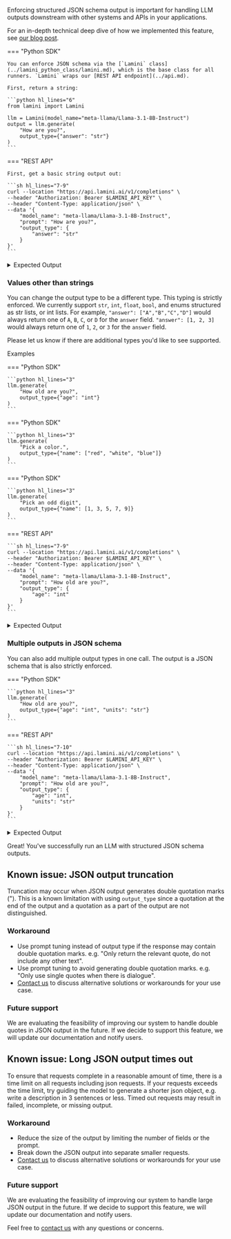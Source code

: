 
Enforcing structured JSON schema output is important for handling LLM outputs downstream with other systems and APIs in your applications.

For an in-depth technical deep dive of how we implemented this feature, see [our blog post](https://www.lamini.ai/blog/guarantee-valid-json-output-with-lamini).

=== "Python SDK"

    You can enforce JSON schema via the [`Lamini` class](../lamini_python_class/lamini.md), which is the base class for all runners. `Lamini` wraps our [REST API endpoint](../api.md).

    First, return a string:

    ```python hl_lines="6"
    from lamini import Lamini

    llm = Lamini(model_name="meta-llama/Llama-3.1-8B-Instruct")
    output = llm.generate(
        "How are you?",
        output_type={"answer": "str"}
    )
    ```

=== "REST API"

    First, get a basic string output out:

    ```sh hl_lines="7-9"
    curl --location "https://api.lamini.ai/v1/completions" \
    --header "Authorization: Bearer $LAMINI_API_KEY" \
    --header "Content-Type: application/json" \
    --data '{
        "model_name": "meta-llama/Llama-3.1-8B-Instruct",
        "prompt": "How are you?",
        "output_type": {
            "answer": "str"
        }
    }'
    ```
<details>
<summary>Expected Output</summary>
    ```
    {
        "answer":"I'm doing well, thanks for asking! How about you"
    }
    ```
</details>

### Values other than strings

You can change the output type to be a different type. This typing is strictly enforced.  We currently support `str`, `int`, `float`, `bool`, and enums structured as str lists, or int lists. For example, `"answer": ["A","B","C","D"]` would always return one of `A`, `B`, `C`, or `D` for the `answer` field. `"answer": [1, 2, 3]` would always return one of `1`, `2`, or `3` for the `answer` field.

Please let us know if there are additional types you'd like to see supported.

Examples

=== "Python SDK"

    ```python hl_lines="3"
    llm.generate(
        "How old are you?",
        output_type={"age": "int"}
    )
    ```

=== "Python SDK"

    ```python hl_lines="3"
    llm.generate(
        "Pick a color.",
        output_type={"name": ["red", "white", "blue"]}
    )
    ```

=== "Python SDK"

    ```python hl_lines="3"
    llm.generate(
        "Pick an odd digit",
        output_type={"name": [1, 3, 5, 7, 9]}
    )
    ```

=== "REST API"

    ```sh hl_lines="7-9"
    curl --location "https://api.lamini.ai/v1/completions" \
    --header "Authorization: Bearer $LAMINI_API_KEY" \
    --header "Content-Type: application/json" \
    --data '{
        "model_name": "meta-llama/Llama-3.1-8B-Instruct",
        "prompt": "How old are you?",
        "output_type": {
            "age": "int"
        }
    }'
    ```

<details>
<summary>Expected Output</summary>
    ```
    {
        "age": 25
    }
    ```
</details>

### Multiple outputs in JSON schema

You can also add multiple output types in one call. The output is a JSON schema that is also strictly enforced.

=== "Python SDK"

    ```python hl_lines="3"
    llm.generate(
        "How old are you?",
        output_type={"age": "int", "units": "str"}
    )
    ```

=== "REST API"

    ```sh hl_lines="7-10"
    curl --location "https://api.lamini.ai/v1/completions" \
    --header "Authorization: Bearer $LAMINI_API_KEY" \
    --header "Content-Type: application/json" \
    --data '{
        "model_name": "meta-llama/Llama-3.1-8B-Instruct",
        "prompt": "How old are you?",
        "output_type": {
            "age": "int",
            "units": "str"
        }
    }'
    ```

<details>
<summary>Expected Output</summary>
    ```
    {
        "age": 25,
        "units": "years"
    }
    ```
</details>

Great! You've successfully run an LLM with structured JSON schema outputs.

## Known issue: JSON output truncation

Truncation may occur when JSON output generates double quotation marks ("). This is a known limitation with using `output_type` since a quotation at the end of the output and a quotation as a part of the output are not distinguished.

### Workaround

* Use prompt tuning instead of output type if the response may contain double quotation marks. e.g. "Only return the relevant quote, do not include any other text".
* Use prompt tuning to avoid generating double quotation marks. e.g. "Only use single quotes when there is dialogue".
* [Contact us](https://www.lamini.ai/contact) to discuss alternative solutions or workarounds for your use case.

### Future support

We are evaluating the feasibility of improving our system to handle double quotes in JSON output in the future. If we decide to support this feature, we will update our documentation and notify users.

## Known issue: Long JSON output times out

To ensure that requests complete in a reasonable amount of time, there is a time limit on all requests including json requests. If your requests exceeds the time limit, try guiding the model to generate a shorter json object, e.g. write a description in 3 sentences or less. Timed out requests may result in failed, incomplete, or missing output.

### Workaround

* Reduce the size of the output by limiting the number of fields or the prompt.
* Break down the JSON output into separate smaller requests.
* [Contact us](https://www.lamini.ai/contact) to discuss alternative solutions or workarounds for your use case.

### Future support

We are evaluating the feasibility of improving our system to handle large JSON output in the future. If we decide to support this feature, we will update our documentation and notify users.

Feel free to [contact us](https://www.lamini.ai/contact) with any questions or concerns.
